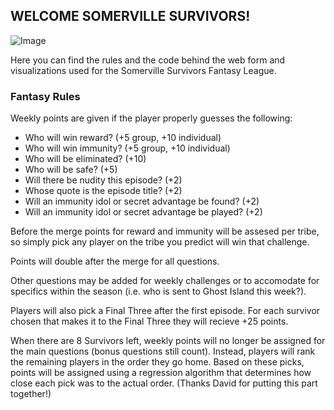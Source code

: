 ## WELCOME SOMERVILLE SURVIVORS!

![Image](https://en.wikipedia.org/wiki/Survivor:_David_vs._Goliath#/media/File:Survivor_David_vs_Goliath.png)

Here you can find the rules and the code behind the web form and visualizations used for the Somerville Survivors Fantasy League. 

### Fantasy Rules

Weekly points are given if the player properly guesses the following:
- Who will win reward?                    (+5 group, +10 individual)
- Who will win immunity?                  (+5 group, +10 individual)
- Who will be eliminated?                 (+10)
- Who will be safe?                       (+5)
- Will there be nudity this episode?      (+2)
- Whose quote is the episode title?       (+2)
- Will an immunity idol or secret advantage be found?         (+2)
- Will an immunity idol or secret advantage be played?        (+2)

Before the merge points for reward and immunity will be assesed per tribe, so simply pick any player on the tribe you predict will win that challenge.

Points will double after the merge for all questions.

Other questions may be added for weekly challenges or to accomodate for specifics within the season (i.e. who is sent to Ghost Island this week?).

Players will also pick a Final Three after the first episode. For each survivor chosen that makes it to the Final Three they will recieve +25 points.

When there are 8 Survivors left, weekly points will no longer be assigned for the main questions (bonus questions still count). Instead, players will rank the remaining players in the order they go home. Based on these picks, points will be assigned using a regression algorithm that determines how close each pick was to the actual order. (Thanks David for putting this part together!)
